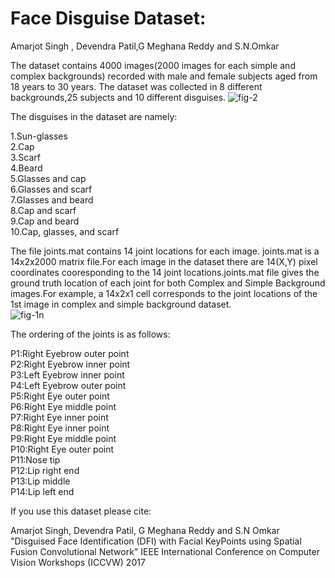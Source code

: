# Face Disguise Dataset: <br />
Amarjot Singh , Devendra Patil,G Meghana Reddy and S.N.Omkar

The dataset contains 4000 images(2000 images for each simple and complex backgrounds) recorded with male and female subjects aged from 18 years to 30 years. The dataset was collected in 8 different backgrounds,25 subjects and 10 different disguises. 
![fig-2](https://user-images.githubusercontent.com/16295218/31212989-87f47c26-a9c1-11e7-8e8f-104c8dcdca8d.jpg)

The disguises in the dataset are namely: 

1.Sun-glasses <br />
2.Cap <br />
3.Scarf <br />
4.Beard <br />
5.Glasses and cap <br />
6.Glasses and scarf <br />
7.Glasses and beard <br />
8.Cap and scarf <br />
9.Cap and beard <br />
10.Cap, glasses, and scarf <br />

The file joints.mat contains 14 joint locations for each image. joints.mat is a 14x2x2000 matrix file.For each image in the dataset there are 14(X,Y) pixel coordinates cooresponding to the 14 joint locations.joints.mat file gives the ground truth location of each joint for both Complex and Simple Background images.For example, a 14x2x1 cell corresponds to the joint locations of the 1st image in complex and simple background dataset. <br />
![fig-1n](https://user-images.githubusercontent.com/16295218/31212987-81a48e88-a9c1-11e7-8595-a9ddd6ae5e64.jpg)

The ordering of the joints is as follows:

P1:Right Eyebrow outer point <br />
P2:Right Eyebrow inner point <br />
P3:Left Eyebrow inner point <br />
P4:Left Eyebrow outer point <br />
P5:Right Eye outer point <br />
P6:Right Eye middle point <br />
P7:Right Eye inner point <br />
P8:Right Eye inner point <br />
P9:Right Eye middle point <br />
P10:Right Eye outer point <br />
P11:Nose tip <br />
P12:Lip right end <br />
P13:Lip middle <br />
P14:Lip left end <br />


If you use this dataset please cite:

Amarjot Singh, Devendra Patil, G Meghana Reddy and S.N Omkar <br />
"Disguised Face Identification (DFI) with Facial KeyPoints using Spatial Fusion Convolutional Network"
 IEEE International Conference on Computer Vision Workshops (ICCVW) 2017
